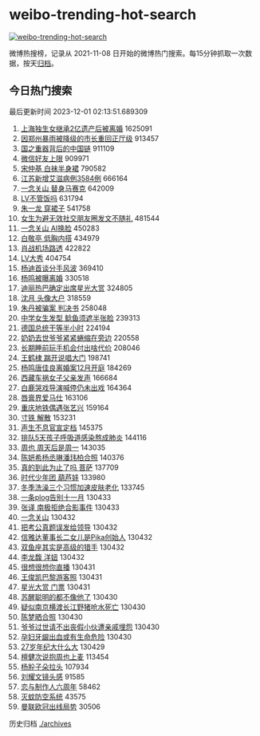# weibo-trending-hot-search

[![weibo-trending-hot-search](https://github.com/ameizi/weibo-trending-hot-search/actions/workflows/ci.yml/badge.svg)](https://github.com/ameizi/weibo-trending-hot-search/actions/workflows/ci.yml)

微博热搜榜，记录从 2021-11-08 日开始的微博热门搜索。每15分钟抓取一次数据，按天[归档](./archives)。

## 今日热门搜索

<!-- BEGIN --> 
最后更新时间 2023-12-01 02:13:51.689309 
1. [上海独生女继承2亿遗产后被离婚](https://s.weibo.com/weibo?q=%23%E4%B8%8A%E6%B5%B7%E7%8B%AC%E7%94%9F%E5%A5%B3%E7%BB%A7%E6%89%BF2%E4%BA%BF%E9%81%97%E4%BA%A7%E5%90%8E%E8%A2%AB%E7%A6%BB%E5%A9%9A%23&t=31&band_rank=1&Refer=top) 1625091
1. [因郑州暴雨被降级的市长重回正厅级](https://s.weibo.com/weibo?q=%23%E5%9B%A0%E9%83%91%E5%B7%9E%E6%9A%B4%E9%9B%A8%E8%A2%AB%E9%99%8D%E7%BA%A7%E7%9A%84%E5%B8%82%E9%95%BF%E9%87%8D%E5%9B%9E%E6%AD%A3%E5%8E%85%E7%BA%A7%23&t=31&band_rank=2&Refer=top) 913457
1. [国之重器背后的中国链](https://s.weibo.com/weibo?q=%23%E5%9B%BD%E4%B9%8B%E9%87%8D%E5%99%A8%E8%83%8C%E5%90%8E%E7%9A%84%E4%B8%AD%E5%9B%BD%E9%93%BE%23&t=31&band_rank=3&Refer=top) 911109
1. [微信好友上限](https://s.weibo.com/weibo?q=%E5%BE%AE%E4%BF%A1%E5%A5%BD%E5%8F%8B%E4%B8%8A%E9%99%90&t=31&band_rank=4&Refer=top) 909971
1. [宋仲基 白袜半身裙](https://s.weibo.com/weibo?q=%E5%AE%8B%E4%BB%B2%E5%9F%BA%20%E7%99%BD%E8%A2%9C%E5%8D%8A%E8%BA%AB%E8%A3%99&t=31&band_rank=5&Refer=top) 790582
1. [江苏新增艾滋病例3584例](https://s.weibo.com/weibo?q=%23%E6%B1%9F%E8%8B%8F%E6%96%B0%E5%A2%9E%E8%89%BE%E6%BB%8B%E7%97%85%E4%BE%8B3584%E4%BE%8B%23&t=31&band_rank=6&Refer=top) 666164
1. [一念关山 替身马赛克](https://s.weibo.com/weibo?q=%E4%B8%80%E5%BF%B5%E5%85%B3%E5%B1%B1%20%E6%9B%BF%E8%BA%AB%E9%A9%AC%E8%B5%9B%E5%85%8B&t=31&band_rank=7&Refer=top) 642009
1. [LV不管饭吗](https://s.weibo.com/weibo?q=%23LV%E4%B8%8D%E7%AE%A1%E9%A5%AD%E5%90%97%23&t=31&band_rank=8&Refer=top) 631794
1. [朱一龙 穿裙子](https://s.weibo.com/weibo?q=%E6%9C%B1%E4%B8%80%E9%BE%99%20%E7%A9%BF%E8%A3%99%E5%AD%90&t=31&band_rank=9&Refer=top) 541758
1. [女生为避无效社交朋友圈发文不随礼](https://s.weibo.com/weibo?q=%23%E5%A5%B3%E7%94%9F%E4%B8%BA%E9%81%BF%E6%97%A0%E6%95%88%E7%A4%BE%E4%BA%A4%E6%9C%8B%E5%8F%8B%E5%9C%88%E5%8F%91%E6%96%87%E4%B8%8D%E9%9A%8F%E7%A4%BC%23&t=31&band_rank=39&Refer=top) 481544
1. [一念关山 AI换脸](https://s.weibo.com/weibo?q=%E4%B8%80%E5%BF%B5%E5%85%B3%E5%B1%B1%20AI%E6%8D%A2%E8%84%B8&t=31&band_rank=10&Refer=top) 450283
1. [白敬亭 低胸内搭](https://s.weibo.com/weibo?q=%E7%99%BD%E6%95%AC%E4%BA%AD%20%E4%BD%8E%E8%83%B8%E5%86%85%E6%90%AD&t=31&band_rank=11&Refer=top) 434979
1. [肖战机场路透](https://s.weibo.com/weibo?q=%E8%82%96%E6%88%98%E6%9C%BA%E5%9C%BA%E8%B7%AF%E9%80%8F&t=31&band_rank=12&Refer=top) 422822
1. [LV大秀](https://s.weibo.com/weibo?q=LV%E5%A4%A7%E7%A7%80&t=31&band_rank=13&Refer=top) 404754
1. [杨迪首谈分手风波](https://s.weibo.com/weibo?q=%23%E6%9D%A8%E8%BF%AA%E9%A6%96%E8%B0%88%E5%88%86%E6%89%8B%E9%A3%8E%E6%B3%A2%23&t=31&band_rank=14&Refer=top) 369410
1. [杨鸣被曝离婚](https://s.weibo.com/weibo?q=%23%E6%9D%A8%E9%B8%A3%E8%A2%AB%E6%9B%9D%E7%A6%BB%E5%A9%9A%23&t=31&band_rank=15&Refer=top) 330518
1. [迪丽热巴确定出席星光大赏](https://s.weibo.com/weibo?q=%23%E8%BF%AA%E4%B8%BD%E7%83%AD%E5%B7%B4%E7%A1%AE%E5%AE%9A%E5%87%BA%E5%B8%AD%E6%98%9F%E5%85%89%E5%A4%A7%E8%B5%8F%23&t=31&band_rank=16&Refer=top) 324805
1. [沈月 头像大户](https://s.weibo.com/weibo?q=%E6%B2%88%E6%9C%88%20%E5%A4%B4%E5%83%8F%E5%A4%A7%E6%88%B7&t=31&band_rank=17&Refer=top) 318559
1. [朱丹被骗案 判决书](https://s.weibo.com/weibo?q=%E6%9C%B1%E4%B8%B9%E8%A2%AB%E9%AA%97%E6%A1%88%20%E5%88%A4%E5%86%B3%E4%B9%A6&t=31&band_rank=22&Refer=top) 258048
1. [中学女生发型 鲶鱼须遮半张脸](https://s.weibo.com/weibo?q=%E4%B8%AD%E5%AD%A6%E5%A5%B3%E7%94%9F%E5%8F%91%E5%9E%8B%20%E9%B2%B6%E9%B1%BC%E9%A1%BB%E9%81%AE%E5%8D%8A%E5%BC%A0%E8%84%B8&t=31&band_rank=18&Refer=top) 239313
1. [德国总统干等半小时](https://s.weibo.com/weibo?q=%23%E5%BE%B7%E5%9B%BD%E6%80%BB%E7%BB%9F%E5%B9%B2%E7%AD%89%E5%8D%8A%E5%B0%8F%E6%97%B6%23&t=31&band_rank=19&Refer=top) 224194
1. [奶奶去世爷爷紧紧蜷缩在旁边](https://s.weibo.com/weibo?q=%23%E5%A5%B6%E5%A5%B6%E5%8E%BB%E4%B8%96%E7%88%B7%E7%88%B7%E7%B4%A7%E7%B4%A7%E8%9C%B7%E7%BC%A9%E5%9C%A8%E6%97%81%E8%BE%B9%23&t=31&band_rank=20&Refer=top) 220558
1. [长期睡前玩手机会付出啥代价](https://s.weibo.com/weibo?q=%23%E9%95%BF%E6%9C%9F%E7%9D%A1%E5%89%8D%E7%8E%A9%E6%89%8B%E6%9C%BA%E4%BC%9A%E4%BB%98%E5%87%BA%E5%95%A5%E4%BB%A3%E4%BB%B7%23&t=31&band_rank=21&Refer=top) 208046
1. [王鹤棣 踹开说唱大门](https://s.weibo.com/weibo?q=%E7%8E%8B%E9%B9%A4%E6%A3%A3%20%E8%B8%B9%E5%BC%80%E8%AF%B4%E5%94%B1%E5%A4%A7%E9%97%A8&t=31&band_rank=23&Refer=top) 198741
1. [杨鸣唐佳良离婚案12月开庭](https://s.weibo.com/weibo?q=%23%E6%9D%A8%E9%B8%A3%E5%94%90%E4%BD%B3%E8%89%AF%E7%A6%BB%E5%A9%9A%E6%A1%8812%E6%9C%88%E5%BC%80%E5%BA%AD%23&t=31&band_rank=24&Refer=top) 184269
1. [西藏车祸女子父亲发声](https://s.weibo.com/weibo?q=%23%E8%A5%BF%E8%97%8F%E8%BD%A6%E7%A5%B8%E5%A5%B3%E5%AD%90%E7%88%B6%E4%BA%B2%E5%8F%91%E5%A3%B0%23&t=31&band_rank=25&Refer=top) 166684
1. [白鹿哭戏导演喊停仍未出戏](https://s.weibo.com/weibo?q=%23%E7%99%BD%E9%B9%BF%E5%93%AD%E6%88%8F%E5%AF%BC%E6%BC%94%E5%96%8A%E5%81%9C%E4%BB%8D%E6%9C%AA%E5%87%BA%E6%88%8F%23&t=31&band_rank=26&Refer=top) 164364
1. [唇膏界爱马仕](https://s.weibo.com/weibo?q=%E5%94%87%E8%86%8F%E7%95%8C%E7%88%B1%E9%A9%AC%E4%BB%95&t=31&band_rank=33&Refer=top) 163106
1. [重庆地铁偶遇张艺兴](https://s.weibo.com/weibo?q=%23%E9%87%8D%E5%BA%86%E5%9C%B0%E9%93%81%E5%81%B6%E9%81%87%E5%BC%A0%E8%89%BA%E5%85%B4%23&t=31&band_rank=27&Refer=top) 159164
1. [寸铁 解散](https://s.weibo.com/weibo?q=%E5%AF%B8%E9%93%81%20%E8%A7%A3%E6%95%A3&t=31&band_rank=28&Refer=top) 153231
1. [声生不息官宣定档](https://s.weibo.com/weibo?q=%23%E5%A3%B0%E7%94%9F%E4%B8%8D%E6%81%AF%E5%AE%98%E5%AE%A3%E5%AE%9A%E6%A1%A3%23&t=31&band_rank=29&Refer=top) 145375
1. [排队5天孩子呼吸道感染熬成肺炎](https://s.weibo.com/weibo?q=%23%E6%8E%92%E9%98%9F5%E5%A4%A9%E5%AD%A9%E5%AD%90%E5%91%BC%E5%90%B8%E9%81%93%E6%84%9F%E6%9F%93%E7%86%AC%E6%88%90%E8%82%BA%E7%82%8E%23&t=31&band_rank=30&Refer=top) 144116
1. [周也 周天后是周一](https://s.weibo.com/weibo?q=%E5%91%A8%E4%B9%9F%20%E5%91%A8%E5%A4%A9%E5%90%8E%E6%98%AF%E5%91%A8%E4%B8%80&t=31&band_rank=31&Refer=top) 143035
1. [陈妍希杨丞琳潘玮柏合照](https://s.weibo.com/weibo?q=%23%E9%99%88%E5%A6%8D%E5%B8%8C%E6%9D%A8%E4%B8%9E%E7%90%B3%E6%BD%98%E7%8E%AE%E6%9F%8F%E5%90%88%E7%85%A7%23&t=31&band_rank=32&Refer=top) 140376
1. [真的到此为止了吗 菩萨](https://s.weibo.com/weibo?q=%E7%9C%9F%E7%9A%84%E5%88%B0%E6%AD%A4%E4%B8%BA%E6%AD%A2%E4%BA%86%E5%90%97%20%E8%8F%A9%E8%90%A8&t=31&band_rank=34&Refer=top) 137709
1. [时代少年团 葫芦娃](https://s.weibo.com/weibo?q=%E6%97%B6%E4%BB%A3%E5%B0%91%E5%B9%B4%E5%9B%A2%20%E8%91%AB%E8%8A%A6%E5%A8%83&t=31&band_rank=33&Refer=top) 133980
1. [冬季洗澡三个习惯加速皮肤老化](https://s.weibo.com/weibo?q=%23%E5%86%AC%E5%AD%A3%E6%B4%97%E6%BE%A1%E4%B8%89%E4%B8%AA%E4%B9%A0%E6%83%AF%E5%8A%A0%E9%80%9F%E7%9A%AE%E8%82%A4%E8%80%81%E5%8C%96%23&t=31&band_rank=40&Refer=top) 133745
1. [一条plog告别十一月](https://s.weibo.com/weibo?q=%23%E4%B8%80%E6%9D%A1plog%E5%91%8A%E5%88%AB%E5%8D%81%E4%B8%80%E6%9C%88%23&t=31&band_rank=35&Refer=top) 130433
1. [张译 南极拒绝合影事件](https://s.weibo.com/weibo?q=%E5%BC%A0%E8%AF%91%20%E5%8D%97%E6%9E%81%E6%8B%92%E7%BB%9D%E5%90%88%E5%BD%B1%E4%BA%8B%E4%BB%B6&t=31&band_rank=36&Refer=top) 130433
1. [一念关山](https://s.weibo.com/weibo?q=%E4%B8%80%E5%BF%B5%E5%85%B3%E5%B1%B1&t=31&band_rank=37&Refer=top) 130432
1. [把考公真题误发给领导](https://s.weibo.com/weibo?q=%23%E6%8A%8A%E8%80%83%E5%85%AC%E7%9C%9F%E9%A2%98%E8%AF%AF%E5%8F%91%E7%BB%99%E9%A2%86%E5%AF%BC%23&t=31&band_rank=38&Refer=top) 130432
1. [信雅达董事长二女儿是Pika创始人](https://s.weibo.com/weibo?q=%23%E4%BF%A1%E9%9B%85%E8%BE%BE%E8%91%A3%E4%BA%8B%E9%95%BF%E4%BA%8C%E5%A5%B3%E5%84%BF%E6%98%AFPika%E5%88%9B%E5%A7%8B%E4%BA%BA%23&t=31&band_rank=39&Refer=top) 130432
1. [双鱼座其实是高级的猎手](https://s.weibo.com/weibo?q=%E5%8F%8C%E9%B1%BC%E5%BA%A7%E5%85%B6%E5%AE%9E%E6%98%AF%E9%AB%98%E7%BA%A7%E7%9A%84%E7%8C%8E%E6%89%8B&t=31&band_rank=40&Refer=top) 130432
1. [李龙馥 洋妞](https://s.weibo.com/weibo?q=%E6%9D%8E%E9%BE%99%E9%A6%A5%20%E6%B4%8B%E5%A6%9E&t=31&band_rank=41&Refer=top) 130432
1. [很想很想你直播](https://s.weibo.com/weibo?q=%E5%BE%88%E6%83%B3%E5%BE%88%E6%83%B3%E4%BD%A0%E7%9B%B4%E6%92%AD&t=31&band_rank=42&Refer=top) 130431
1. [王俊凯巴黎游客照](https://s.weibo.com/weibo?q=%23%E7%8E%8B%E4%BF%8A%E5%87%AF%E5%B7%B4%E9%BB%8E%E6%B8%B8%E5%AE%A2%E7%85%A7%23&t=31&band_rank=43&Refer=top) 130431
1. [星光大赏 门票](https://s.weibo.com/weibo?q=%E6%98%9F%E5%85%89%E5%A4%A7%E8%B5%8F%20%E9%97%A8%E7%A5%A8&t=31&band_rank=44&Refer=top) 130431
1. [苏醒聪明的都不像他了](https://s.weibo.com/weibo?q=%23%E8%8B%8F%E9%86%92%E8%81%AA%E6%98%8E%E7%9A%84%E9%83%BD%E4%B8%8D%E5%83%8F%E4%BB%96%E4%BA%86%23&t=31&band_rank=45&Refer=top) 130430
1. [疑似南京横渡长江野猪呛水死亡](https://s.weibo.com/weibo?q=%23%E7%96%91%E4%BC%BC%E5%8D%97%E4%BA%AC%E6%A8%AA%E6%B8%A1%E9%95%BF%E6%B1%9F%E9%87%8E%E7%8C%AA%E5%91%9B%E6%B0%B4%E6%AD%BB%E4%BA%A1%23&t=31&band_rank=46&Refer=top) 130430
1. [陈梦晒合照](https://s.weibo.com/weibo?q=%E9%99%88%E6%A2%A6%E6%99%92%E5%90%88%E7%85%A7&t=31&band_rank=47&Refer=top) 130430
1. [爷爷过世请不出丧假小伙遭亲戚埋怨](https://s.weibo.com/weibo?q=%23%E7%88%B7%E7%88%B7%E8%BF%87%E4%B8%96%E8%AF%B7%E4%B8%8D%E5%87%BA%E4%B8%A7%E5%81%87%E5%B0%8F%E4%BC%99%E9%81%AD%E4%BA%B2%E6%88%9A%E5%9F%8B%E6%80%A8%23&t=31&band_rank=48&Refer=top) 130430
1. [孕妇牙龈出血或有生命危险](https://s.weibo.com/weibo?q=%23%E5%AD%95%E5%A6%87%E7%89%99%E9%BE%88%E5%87%BA%E8%A1%80%E6%88%96%E6%9C%89%E7%94%9F%E5%91%BD%E5%8D%B1%E9%99%A9%23&t=31&band_rank=49&Refer=top) 130430
1. [27岁年纪大什么大](https://s.weibo.com/weibo?q=27%E5%B2%81%E5%B9%B4%E7%BA%AA%E5%A4%A7%E4%BB%80%E4%B9%88%E5%A4%A7&t=31&band_rank=50&Refer=top) 130429
1. [檀健次说抱周也上麦](https://s.weibo.com/weibo?q=%23%E6%AA%80%E5%81%A5%E6%AC%A1%E8%AF%B4%E6%8A%B1%E5%91%A8%E4%B9%9F%E4%B8%8A%E9%BA%A6%23&t=31&band_rank=31&Refer=top) 113454
1. [杨肸子朵拉头](https://s.weibo.com/weibo?q=%23%E6%9D%A8%E8%82%B8%E5%AD%90%E6%9C%B5%E6%8B%89%E5%A4%B4%23&t=31&band_rank=33&Refer=top) 107934
1. [刘耀文镜头感](https://s.weibo.com/weibo?q=%E5%88%98%E8%80%80%E6%96%87%E9%95%9C%E5%A4%B4%E6%84%9F&t=31&band_rank=46&Refer=top) 91585
1. [恋与制作人六周年](https://s.weibo.com/weibo?q=%23%E6%81%8B%E4%B8%8E%E5%88%B6%E4%BD%9C%E4%BA%BA%E5%85%AD%E5%91%A8%E5%B9%B4%23&t=31&band_rank=50&Refer=top) 58462
1. [灭蚊防空系统](https://s.weibo.com/weibo?q=%E7%81%AD%E8%9A%8A%E9%98%B2%E7%A9%BA%E7%B3%BB%E7%BB%9F&t=31&band_rank=50&Refer=top) 43575
1. [曼联欧冠出线局势](https://s.weibo.com/weibo?q=%23%E6%9B%BC%E8%81%94%E6%AC%A7%E5%86%A0%E5%87%BA%E7%BA%BF%E5%B1%80%E5%8A%BF%23&t=31&band_rank=50&Refer=top) 30506
<!-- END -->

历史归档 [./archives](./archives)

